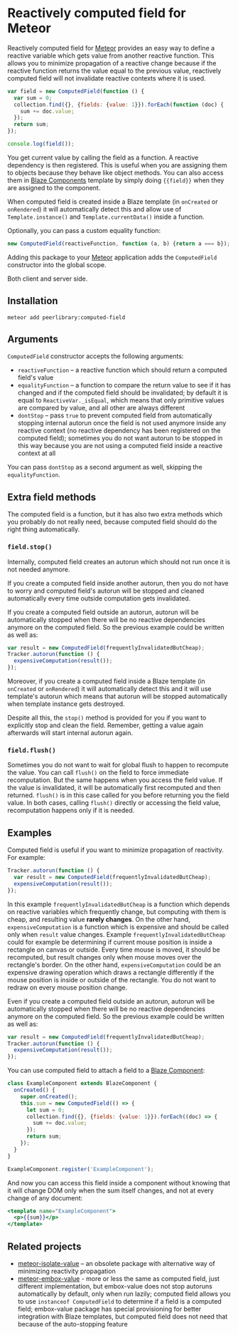 Reactively computed field for Meteor
====================================

Reactively computed field for [Meteor](https://meteor.com/) provides an easy way to define a reactive variable
which gets value from another reactive function. This allows you to minimize propagation of a reactive change
because if the reactive function returns the value equal to the previous value, reactively computed field
will not invalidate reactive contexts where it is used.

```javascript
var field = new ComputedField(function () {
  var sum = 0;
  collection.find({}, {fields: {value: 1}}).forEach(function (doc) {
    sum += doc.value;
  });
  return sum;
});

console.log(field());
```

You get current value by calling the field as a function. A reactive dependency is then registered.
This is useful when you are assigning them to objects because they behave like object methods. You can also access
them in [Blaze Components](https://github.com/peerlibrary/meteor-blaze-components) template by simply doing
`{{field}}` when they are assigned to the component.

When computed field is created inside a Blaze template (in `onCreated` or `onRendered`) it will automatically detect this
and allow use of `Template.instance()` and `Template.currentData()` inside a function.

Optionally, you can pass a custom equality function:

```javascript
new ComputedField(reactiveFunction, function (a, b) {return a === b});
```

Adding this package to your [Meteor](http://www.meteor.com/) application adds the `ComputedField` constructor into
the global scope.

Both client and server side.

Installation
------------

```
meteor add peerlibrary:computed-field
```

Arguments
---------

`ComputedField` constructor accepts the following arguments:

* `reactiveFunction` – a reactive function which should return a computed field's value
* `equalityFunction` – a function to compare the return value to see if it has changed and if the computed field
should be invalidated; by default it is equal to `ReactiveVar._isEqual`, which means that only primitive values are compared
by value, and all other are always different
* `dontStop` – pass `true` to prevent computed field from automatically stopping internal autorun once the field is not used
anymore inside any reactive context (no reactive dependency has been registered on the computed field); sometimes
you do not want autorun to be stopped in this way because you are not using a computed field inside a reactive context at all

You can pass `dontStop` as a second argument as well, skipping the `equalityFunction`.

Extra field methods
-------------------

The computed field is a function, but it has also two extra methods which you probably do not really need, because
computed field should do the right thing automatically.

### `field.stop()` ###

Internally, computed field creates an autorun which should not run once it is not needed anymore.

If you create a computed field inside another autorun, then you do not have to worry and computed field's autorun
will be stopped and cleaned automatically every time outside computation gets invalidated.

If you create a computed field outside an autorun, autorun will be automatically stopped when there will
be no reactive dependencies anymore on the computed field. So the previous example could be written as well as:

```javascript
var result = new ComputedField(frequentlyInvalidatedButCheap);
Tracker.autorun(function () {
  expensiveComputation(result());
});
```

Moreover, if you create a computed field inside a Blaze template (in `onCreated` or `onRendered`) it will automatically
detect this and it will use template's autorun which means that autorun will be stopped automatically when
template instance gets destroyed.

Despite all this, the `stop()` method is provided for you if you want to explicitly stop and clean the field. Remember,
getting a value again afterwards will start internal autorun again.

### `field.flush()` ###

Sometimes you do not want to wait for global flush to happen to recompute the value. You can call `flush()` on the
field to force immediate recomputation. But the same happens when you access the field value. If the value is
invalidated, it will be automatically first recomputed and then returned. `flush()` is in this case called for you
before returning you the field value. In both cases, calling `flush()` directly or accessing the field value,
recomputation happens only if it is needed.

Examples
--------

Computed field is useful if you want to minimize propagation of reactivity. For example:

```javascript
Tracker.autorun(function () {
  var result = new ComputedField(frequentlyInvalidatedButCheap);
  expensiveComputation(result());
});
```

In this example `frequentlyInvalidatedButCheap` is a function which depends on reactive variables which frequently
change, but computing with them is cheap, and resulting value **rarely changes**. On the other hand,
`expensiveComputation` is a function which is expensive and should be called only when `result` value changes.
Example `frequentlyInvalidatedButCheap` could for example be determining if current mouse position is inside a
rectangle on canvas or outside. Every time mouse is moved, it should be recomputed, but result changes only when
mouse moves over the rectangle's border. On the other hand, `expensiveComputation` could be an expensive drawing
operation which draws a rectangle differently if the mouse position is inside or outside of the rectangle. You do
not want to redraw on every mouse position change.

Even if you create a computed field outside an autorun, autorun will be automatically stopped when there will
be no reactive dependencies anymore on the computed field. So the previous example could be written as well as:

```javascript
var result = new ComputedField(frequentlyInvalidatedButCheap);
Tracker.autorun(function () {
  expensiveComputation(result());
});
```

You can use computed field to attach a field to a [Blaze Component](https://github.com/peerlibrary/meteor-blaze-components):

```js
class ExampleComponent extends BlazeComponent {
  onCreated() {
    super.onCreated();
    this.sum = new ComputedField(() => {
      let sum = 0;
      collection.find({}, {fields: {value: 1}}).forEach((doc) => {
        sum += doc.value;
      });
      return sum;
    });
  }
}

ExampleComponent.register('ExampleComponent');
```

And now you can access this field inside a component without knowing that it will change DOM only when the sum
itself changes, and not at every change of any document:

```handlebars
<template name="ExampleComponent">
  <p>{{sum}}</p>
</template>
```

Related projects
----------------

* [meteor-isolate-value](https://github.com/awwx/meteor-isolate-value) – an obsolete package with alternative way of
minimizing reactivity propagation
* [meteor-embox-value](https://github.com/3stack-software/meteor-embox-value) - more or less the same as computed
field, just different implementation, but embox-value does not stop autoruns automatically by default, only when run
lazily; computed field allows you to use `instanceof ComputedField` to determine if a field is a computed field;
embox-value package has special provisioning for better integration with Blaze templates, but computed field does
not need that because of the auto-stopping feature
